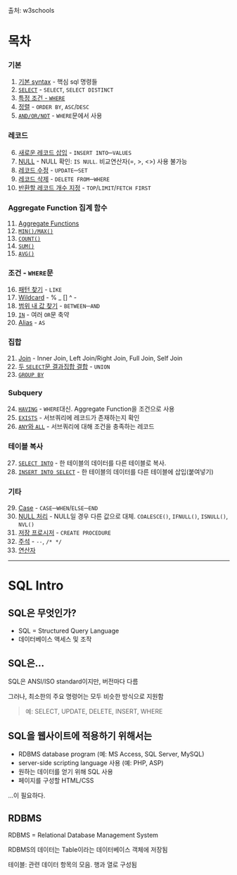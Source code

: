 출처: w3schools

# 목차
### 기본
1. [기본 syntax](01_Syntax.md) - 핵심 sql 명령들
2. [`SELECT`](02_SELECT.md) - `SELECT`, `SELECT DISTINCT`
3. [특정 조건 - `WHERE`](03_WHERE.md)
4. [정렬](04_ORDER-BY.md) - `ORDER BY`, `ASC`/`DESC`
5. [`AND/OR/NOT`](05_AND_OR_NOT.md) - `WHERE`문에서 사용

### 레코드
6. [새로운 레코드 삽입](06_INSERT-INTO.md) - `INSERT INTO`─`VALUES`
7. [NULL](07_NULL.md) - NULL 확인: `IS NULL`. 비교연산자(=, >, <>) 사용 불가능
8. [레코드 수정](08_UPDATE.md) - `UPDATE`─`SET`
9. [레코드 삭제](09_DELETE.md) - `DELETE FROM`─`WHERE`
10. [반환할 레코드 개수 지정](10_TOP.md) - `TOP`/`LIMIT`/`FETCH FIRST`

### Aggregate Function 집계 함수
11. [Aggregate Functions](11_AggregateFunctions.md)
12. [`MIN()/MAX()`](12_MIN()_MAX().md)
13. [`COUNT()`](13_COUNT().md)
14. [`SUM()`](14_SUM().md)
15. [`AVG()`](15_AVG().md)

### 조건 - `WHERE`문
16. [패턴 찾기](16_LIKE.md) - `LIKE`
17. [Wildcard](17_Wildcard.md) - % _ [] ^ -
18. [범위 내 값 찾기](18_BETWEEN.md) - `BETWEEN`─`AND`
19. [`IN`](19_IN.md) - 여러 `OR`문 축약
20. [Alias](20_Aliases.md) - `AS`

### 집합
21. [Join](21_JOIN.md) - Inner Join, Left Join/Right Join, Full Join, Self Join
22. [두 `SELECT`문 결과집합 결합](22_UNION.md) - `UNION`
23. [`GROUP BY`](23_GROUP-BY.md)

### Subquery
24. [`HAVING`](24_HAVING.md) - `WHERE`대신. Aggregate Function을 조건으로 사용
25. [`EXISTS`](25_EXISTS.md) - 서브쿼리에 레코드가 존재하는지 확인
26. [`ANY`와 `ALL`](26_ANY_ALL.md) - 서브쿼리에 대해 조건을 충족하는 레코드

### 테이블 복사
27. [`SELECT INTO`](27_SELECT-INTO.md) - 한 테이블의 데이터를 다른 테이블로 복사.
28. [`INSERT INTO SELECT`](28_INSERT-INTO-SELECT.md) - 한 테이블의 데이터를 다른 테이블에 삽입(붙여넣기)

### 기타
29. [Case](29_CASE.md) - `CASE`─`WHEN`/`ELSE`─`END`
30. [NULL 처리](30_NULL-Functions.md) - NULL일 경우 다른 값으로 대체. `COALESCE()`, `IFNULL()`, `ISNULL()`, `NVL()`
31. [저장 프로시저](31_Stored-Procedures.md) - `CREATE PROCEDURE`
32. [주석](32_주석.md) - `--`, `/* */`
33. [연산자](33_연산자.md)


* * *

# SQL Intro

## SQL은 무엇인가?
* SQL = Structured Query Language
* 데이터베이스 액세스 및 조작

## SQL은...
SQL은 ANSI/ISO standard이지만, 버전마다 다름

그러나, 최소한의 주요 명령어는 모두 비슷한 방식으로 지원함
> 예: SELECT, UPDATE, DELETE, INSERT, WHERE

## SQL을 웹사이트에 적용하기 위해서는
* RDBMS database program (예: MS Access, SQL Server, MySQL)
* server-side scripting language 사용 (예: PHP, ASP)
* 원하는 데이터를 얻기 위해 SQL 사용
* 페이지를 구성할 HTML/CSS

...이 필요하다.


## RDBMS
RDBMS = Relational Database Management System

RDBMS의 데이터는 Table이라는 데이터베이스 객체에 저장됨

테이블: 관련 데이터 항목의 모음. 행과 열로 구성됨
